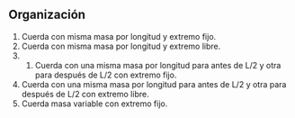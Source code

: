 ## Organización
1. Cuerda con misma masa por longitud y extremo fijo.
2. Cuerda con misma masa por longitud y extremo libre.
3. 1. Cuerda con una misma masa por longitud para antes de L/2 y otra para después de L/2 con extremo fijo.
 2. Cuerda con una misma masa por longitud para antes de L/2 y otra para después de L/2 con extremo libre.
4. Cuerda masa variable con extremo fijo.



